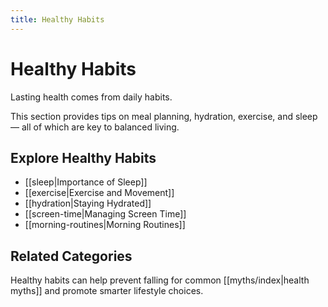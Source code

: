 ```yaml
---
title: Healthy Habits
---
```

# Healthy Habits

Lasting health comes from daily habits.

This section provides tips on meal planning, hydration, exercise, and sleep — all of which are key to balanced living.
## Explore Healthy Habits
- [[sleep|Importance of Sleep]]
- [[exercise|Exercise and Movement]]
- [[hydration|Staying Hydrated]]
- [[screen-time|Managing Screen Time]]
- [[morning-routines|Morning Routines]]
## Related Categories

Healthy habits can help prevent falling for common [[myths/index|health myths]] and promote smarter lifestyle choices. 